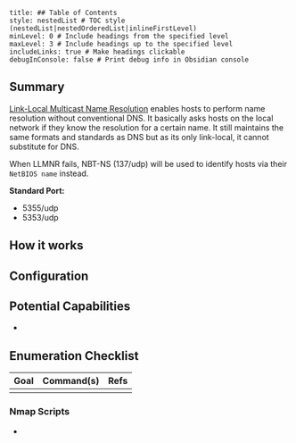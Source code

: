 ```table-of-contents
title: ## Table of Contents
style: nestedList # TOC style (nestedList|nestedOrderedList|inlineFirstLevel)
minLevel: 0 # Include headings from the specified level
maxLevel: 3 # Include headings up to the specified level
includeLinks: true # Make headings clickable
debugInConsole: false # Print debug info in Obsidian console
```

## Summary
[Link-Local Multicast Name Resolution](https://datatracker.ietf.org/doc/html/rfc4795) enables hosts to perform name resolution without conventional DNS. It basically asks hosts on the local network if they know the resolution for a certain name. It still maintains the same formats and standards as DNS but as its only link-local, it cannot substitute for DNS.

When LLMNR fails, NBT-NS (137/udp) will be used to identify hosts via their `NetBIOS name` instead.

**Standard Port:** 
- 5355/udp
- 5353/udp

## How it works


## Configuration


## Potential Capabilities
- 

## Enumeration Checklist

| Goal | Command(s) | Refs |
| ---- | ---------- | ---- |
|      |            |      |
### Nmap Scripts
- 